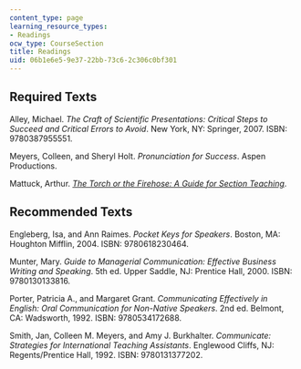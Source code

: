 ```yaml
---
content_type: page
learning_resource_types:
- Readings
ocw_type: CourseSection
title: Readings
uid: 06b1e6e5-9e37-22bb-73c6-2c306c0bf301
---
```


Required Texts
--------------

Alley, Michael. _The Craft of Scientific Presentations: Critical Steps to Succeed and Critical Errors to Avoid_. New York, NY: Springer, 2007. ISBN: 9780387955551.

Meyers, Colleen, and Sheryl Holt. _Pronunciation for Success_. Aspen Productions.

Mattuck, Arthur. _[The Torch or the Firehose: A Guide for Section Teaching](/resources/res-18-004-the-torch-or-the-firehose-a-guide-to-section-teaching-spring-2009)_.

Recommended Texts
-----------------

Engleberg, Isa, and Ann Raimes. _Pocket Keys for Speakers_. Boston, MA: Houghton Mifflin, 2004. ISBN: 9780618230464.

Munter, Mary. _Guide to Managerial Communication: Effective Business Writing and Speaking_. 5th ed. Upper Saddle, NJ: Prentice Hall, 2000. ISBN: 9780130133816.

Porter, Patricia A., and Margaret Grant. _Communicating Effectively in English: Oral Communication for Non-Native Speakers_. 2nd ed. Belmont, CA: Wadsworth, 1992. ISBN: 9780534172688.

Smith, Jan, Colleen M. Meyers, and Amy J. Burkhalter. _Communicate: Strategies for International Teaching Assistants_. Englewood Cliffs, NJ: Regents/Prentice Hall, 1992. ISBN: 9780131377202.